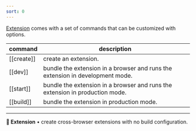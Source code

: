 ```yaml
---
sort: 0
---
```


[Extension](https://github.com/cezaraugusto/Extension) comes with a set of commands that can be customized with options.

| command | description |
|-|-|
| [[create]] | create an extension. |
| [[dev]] | bundle the extension in a browser and runs the extension in development mode. |
| [[start]] | bundle the extension in a browser and runs the extension in production mode. |
| [[build]] | bundle the extension in production mode. |


---

**🧩 Extension** • create cross-browser extensions with no build configuration.
